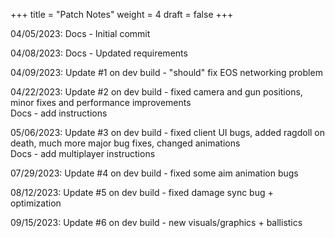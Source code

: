 +++
title = "Patch Notes"
weight = 4
draft = false
+++

04/05/2023: Docs - Initial commit     
     
04/08/2023: Docs - Updated requirements

04/09/2023: Update #1 on dev build - "should" fix EOS networking problem     
     
04/22/2023: Update #2 on dev build - fixed camera and gun positions, minor fixes and performance improvements    
Docs - add instructions
     
05/06/2023: Update #3 on dev build - fixed client UI bugs, added ragdoll on death, much more major bug fixes, changed animations    
Docs - add multiplayer instructions
     
07/29/2023: Update #4 on dev build - fixed some aim animation bugs
     
08/12/2023: Update #5 on dev build - fixed damage sync bug + optimization    
    
09/15/2023: Update #6 on dev build - new visuals/graphics + ballistics